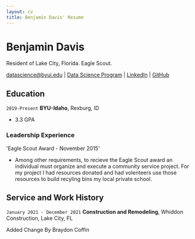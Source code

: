 ```yaml
---
layout: cv
title: Benjamin Davis' Resume
---
```

# Benjamin Davis
Resident of Lake City, Florida. Eagle Scout.

<div id="webaddress">
<a href="datascience@byui.edu">datascience@byui.edu</a>
| <a href="https://byuidatascience.github.io/development.html">Data Science Program</a>
| <a href="https://www.linkedin.com/groups/13537407/">LinkedIn</a>
| <a href="https://github.com/byuids-resumes">GitHub</a>
</div>

<!-- https://www.monique.tech/the-art-of-markdown -->

## Education

`2019-Present`
__BYU-Idaho__, Rexburg, ID

- 3.3 GPA


<!-- 
## Related Experience
-->
### Leadership Experience

'Eagle Scout Award - November 2015'
 - Among other requirements, to recieve the Eagle Scout award an individual
   must organize and execute a community service project. For my project I
   had resources donated and had volenteers use those resources to build
   recyling bins my local private school.

<!--
### Internships

### Data Science Lead

### Data Science Consulting Team
-->
## Service and Work History

`January 2021 - December 2021`
__Construction and Remodeling__, Whiddon Construction, Lake City, FL


Added Change By Braydon Coffin

<!-- ### Footer

Last updated: December 2021 -->


